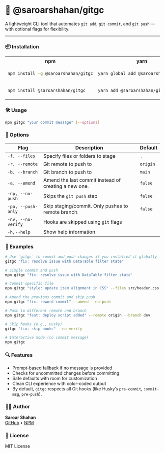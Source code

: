 # 🚀 @saroarshahan/gitgc

A lightweight CLI tool that automates `git add`, `git commit`, and `git push` — with optional flags for flexibility.

---

### 📦 Installation


<table>
<tr>
  <th>npm</th>
  <th>yarn</th>
</tr>
<tr>
<td>

```sh
npm install -g @saroarshahan/gitgc
```

</td>
<td>

```sh
yarn global add @saroarshahan/gitgc
```

</td>
</tr>
<tr>
<td>

```sh
npm install @saroarshahan/gitgc
```

</td>
<td>

```sh
yarn add @saroarshahan/gitgc
```

</td>
</tr>
</table>

### 🛠️ Usage

```bash
npm gitgc "your commit message" [--options]
```

### 🔧 Options

| Flag                | Description                                              | Default  |
| ------------------- | -------------------------------------------------------- | -------- |
| `-f, --files`       | Specify files or folders to stage                        |   `.`    |
| `-r, --remote`      | Git remote to push to                                    | `origin` |
| `-b, --branch`      | Git branch to push to                                    | `main`   |
| `-a, --amend`       | Amend the last commit instead of creating a new one.     | `false`  |
| `-np, --no-push`    | Skips the `git push` step                                | `false`  |
| `-po, --push-only`  | Skip staging/commit. Only pushes to remote branch.       | `false`  |
| `-nv, --no-verify`  | Hooks are skipped using `git` flags                      |          |
| `-h`, `--help`      | Show help information                                    |          |


### 📝 Examples

```bash
# Use `gitgc` to commit and push changes if you installed it globally
gitgc "fix: resolve issue with DataTable filter state"

# Simple commit and push
npm gitgc "fix: resolve issue with DataTable filter state"

# Commit specific file
npm gitgc "style: update item alignment in CSS" --files src/header.css

# Amend the previous commit and skip push
npm gitgc "fix: reword commit" --amend --no-push

# Push to different remote and branch
npm gitgc "feat: deploy script added" --remote origin --branch dev

# Skip hooks (e.g., Husky)
gitgc "fix: skip hooks" --no-verify

# Interactive mode (no commit message)
npm gitgc
```

### 🔍 Features
- Prompt-based fallback if no message is provided
- Checks for uncommitted changes before committing
- Safe defaults with room for customization
- Clean CLI experience with color-coded output
- By default, `gitgc` respects all Git hooks (like Husky’s `pre-commit`, `commit-msg`, `pre-push`).

### 🧑‍💻 Author

**Saroar Shahan**  
[GitHub](https://github.com/SaroarShahan) • [NPM](https://www.npmjs.com/~saroarshahan)

### 📄 License
MIT License
